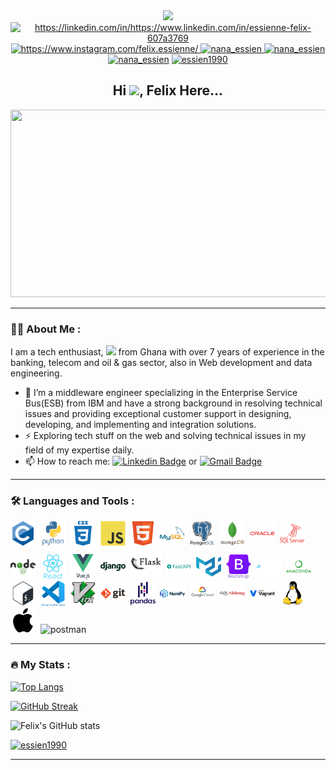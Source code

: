 <div id="header" align="center">
  <img src="https://media.giphy.com/media/M9gbBd9nbDrOTu1Mqx/giphy.gif" width="100"/>

  <div id="badges">
  <a href="https://linkedin.com/in/https://www.linkedin.com/in/essienne-felix-607a3769" target="blank">
  <img src="https://img.shields.io/badge/LinkedIn-blue?style=flat-square&logo=linkedin&logoColor=white" alt="https://linkedin.com/in/https://www.linkedin.com/in/essienne-felix-607a3769"/>
  </a>
  <a href="https://www.instagram.com/felix.essienne/" target="blank">
  <img src="https://img.shields.io/badge/Instagram-red?style=flat-square&logo=instagram&logoColor=white" alt="https://www.instagram.com/felix.essienne/"/>
  </a>
  <a href="https://twitter.com/nana_essien" target="blank">
  <img src="https://img.shields.io/badge/Twitter-blue?style=flat-square&logo=twitter&logoColor=white" alt="nana_essien"/>
  </a>
   <a href="https://twitter.com/nana_essien" target="blank">
  <img src="https://img.shields.io/badge/Gmail-red?style=flat-square&logo=gmail&logoColor=white" alt="nana_essien"/>
  </a>
</div>
<div id="badges">
 <a href="https://twitter.com/nana_essien" target="blank"><img src="https://img.shields.io/twitter/follow/nana_essien?color=blue&logo=twitter&style=flat-square" alt="nana_essien"/></a>
    <a href="https://github.com/essien1990" target="blank"><img src="https://img.shields.io/github/followers/essien1990?color=important&logo=github&style=flat-square" alt="essien1990"/></a>
</div>

  <h2>Hi <img src="https://media.giphy.com/media/hvRJCLFzcasrR4ia7z/giphy.gif" width="30px"/>, Felix Here...</h2>
 <img src="https://media.giphy.com/media/dWesBcTLavkZuG35MI/giphy.gif" width="600" height="300"/>
  </div>
  
---

### :technologist: About Me :
I am a tech enthusiast, <img src="https://media.giphy.com/media/WUlplcMpOCEmTGBtBW/giphy.gif" width="30"> from Ghana with over 7 years of experience in the banking, telecom and oil & gas sector, also in Web development and data engineering.
 - :telescope: I’m a middleware engineer specializing in the Enterprise Service Bus(ESB) from IBM and have a strong background in resolving technical issues and providing exceptional customer support in designing, developing, and implementing and integration solutions.
 - :zap: Exploring tech stuff on the web and solving technical issues in my field of my expertise daily.
 - :mailbox: How to reach me: [![Linkedin Badge](https://img.shields.io/badge/-Linkedin-blue?style=flat&logo=Linkedin&logoColor=white)](https://linkedin.com/in/https://www.linkedin.com/in/essienne-felix-607a3769) or [![Gmail Badge](https://img.shields.io/badge/-Gmail-red?style=flat&logo=Gmail&logoColor=white)](nanaitconsult@gmail.com)

---

### :hammer_and_wrench: Languages and Tools :
<p>
  <img src="https://github.com/devicons/devicon/blob/master/icons/c/c-original.svg" title="C" alt="C" width="40" height="40"/>&nbsp;
  <img src="https://github.com/devicons/devicon/blob/master/icons/python/python-original-wordmark.svg" title="Python" alt="Python" width="40" height="40"/>&nbsp;
 <img src="https://github.com/devicons/devicon/blob/master/icons/css3/css3-plain-wordmark.svg"  title="CSS3" alt="CSS" width="40" height="40"/>&nbsp;
 <img src="https://github.com/devicons/devicon/blob/master/icons/javascript/javascript-original.svg" title="JavaScript" alt="JavaScript" width="40" height="40"/>&nbsp;
 <img src="https://github.com/devicons/devicon/blob/master/icons/html5/html5-original.svg" title="HTML5" alt="HTML" width="40" height="40"/>&nbsp;
<img src="https://github.com/devicons/devicon/blob/master/icons/mysql/mysql-original-wordmark.svg" title="MySQL"  alt="MySQL" width="40" height="40"/>&nbsp;
 <img src="https://github.com/devicons/devicon/blob/master/icons/postgresql/postgresql-original-wordmark.svg" title="Postgresql" alt="Postresql" width="40" height="40"/>&nbsp;
 <img src="https://github.com/devicons/devicon/blob/master/icons/mongodb/mongodb-original-wordmark.svg" title="Mongodb" alt="Mongodb" width="40" height="40"/>&nbsp;
 <img src="https://github.com/devicons/devicon/blob/master/icons/oracle/oracle-original.svg" title="Oracle" alt="Oracle" width="40" height="40"/>&nbsp;
 <img src="https://github.com/devicons/devicon/blob/master/icons/microsoftsqlserver/microsoftsqlserver-plain-wordmark.svg" title="MS SQL" alt="MS SQL" width="40" height="40"/>&nbsp;
<img src="https://github.com/devicons/devicon/blob/master/icons/nodejs/nodejs-original-wordmark.svg" title="NodeJS" alt="NodeJS" width="40" height="40"/>&nbsp;
<img src="https://github.com/devicons/devicon/blob/master/icons/react/react-original-wordmark.svg" title="React" alt="React" width="40" height="40"/>&nbsp;
<img src="https://github.com/devicons/devicon/blob/master/icons/vuejs/vuejs-original-wordmark.svg" title="VueJS" alt="VueJS" width="40" height="40"/>&nbsp;
<img src="https://github.com/devicons/devicon/blob/master/icons/django/django-plain-wordmark.svg" title="Django" alt="Django" width="40" height="40"/>&nbsp;
<img src="https://github.com/devicons/devicon/blob/master/icons/flask/flask-original-wordmark.svg" title="Flask" alt="Flask" width="50" height="50"/>&nbsp;
<img src="https://github.com/devicons/devicon/blob/master/icons/fastapi/fastapi-original-wordmark.svg" title="FastAPI" alt="FastAPI" width="40" height="40"/>&nbsp;
<img src="https://github.com/devicons/devicon/blob/master/icons/materialui/materialui-original.svg" title="Material UI" alt="Material UI" width="40" height="40"/>&nbsp;
<img src="https://github.com/devicons/devicon/blob/master/icons/bootstrap/bootstrap-original-wordmark.svg" title="Bootstrap"  alt="Bootstrap" width="40" height="40"/>&nbsp;
<img src="https://github.com/devicons/devicon/blob/master/icons/tailwindcss/tailwindcss-original-wordmark.svg" title="Tailwindcss"  alt="Tailwindcss" width="40" height="40"/>&nbsp;
 <img src="https://github.com/devicons/devicon/blob/master/icons/anaconda/anaconda-original-wordmark.svg" title="anaconda" alt="anaconda" width="40"  height="40"/>&nbsp;
 <img src="https://github.com/devicons/devicon/blob/master/icons/bash/bash-original.svg" title="bash" alt="bash" width="40" height="40"/>&nbsp;
 <img src="https://github.com/devicons/devicon/blob/master/icons/vscode/vscode-original-wordmark.svg" title="VS Code" alt="VS Code" width="40"  height="40"/>&nbsp;
 <img src="https://github.com/devicons/devicon/blob/master/icons/vim/vim-original.svg" title="Vim" alt="Vim" width="40"  height="40"/>&nbsp;
 <img src="https://github.com/devicons/devicon/blob/master/icons/git/git-original-wordmark.svg" title="GIT" alt="GIT" width="40"  height="40"/>&nbsp;
<img src="https://github.com/devicons/devicon/blob/master/icons/pandas/pandas-original-wordmark.svg" title="Pandas" alt="Pandas" width="40" height="40"/>&nbsp;
<img src="https://github.com/devicons/devicon/blob/master/icons/numpy/numpy-original-wordmark.svg" title="Numpy" alt="Numpy" width="40" height="40"/>&nbsp;
<img src="https://github.com/devicons/devicon/blob/master/icons/googlecloud/googlecloud-original-wordmark.svg" title="Google Cloud" alt="Google Cloud" width="40" height="40"/>&nbsp;
<img src="https://github.com/devicons/devicon/blob/master/icons/sqlalchemy/sqlalchemy-original-wordmark.svg" title="Sqlalchemy" alt="Sqlalchemy" width="40" height="40"/>&nbsp;
<img src="https://github.com/devicons/devicon/blob/master/icons/vagrant/vagrant-original-wordmark.svg" title="Vagrant"  alt="Vagrant" width="40" height="40"/>&nbsp;
<img src="https://github.com/devicons/devicon/blob/master/icons/linux/linux-original.svg" title="Linux"  alt="Linux" width="40" height="40"/>&nbsp;
<img src="https://github.com/devicons/devicon/blob/master/icons/apple/apple-original.svg" title="Mac Os"  alt="Mac Os" width="40" height="40"/>&nbsp;
<img src="https://www.vectorlogo.zone/logos/getpostman/getpostman-icon.svg" title="Postman"  alt="postman" width="40" height="40"/>
</p>

---

### :fire: My Stats :

[![Top Langs](https://github-readme-stats.vercel.app/api/top-langs/?username=essien1990&&langs_count=5)](https://github.com/essien1990/github-readme-stats)

[![GitHub Streak](http://github-readme-streak-stats.herokuapp.com?user=essien1990&theme=highcontrast&background=000000)](https://git.io/streak-stats)

![Felix's GitHub stats](https://github-readme-stats.vercel.app/api?username=essien1990&show_icons=true&theme=vision-friendly-dark)

<p>
<a href="https://github.com/ryo-ma/github-profile-trophy">
<img src="https://github-profile-trophy.vercel.app/?username=essien1990&theme=gruvbox&no-frame=true&no-bg=true" alt="essien1990"/>
</a>
</p>

---
